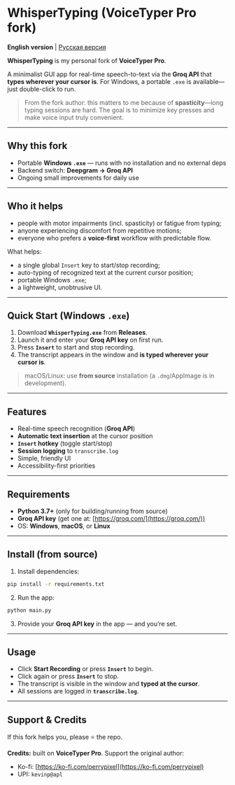 # WhisperTyping (VoiceTyper Pro fork)

**English version** | [Русская версия](./README.ru.md)

**WhisperTyping** is my personal fork of **VoiceTyper Pro**.

A minimalist GUI app for real-time speech-to-text via the **Groq API** that **types wherever your cursor is**. For Windows, a portable `.exe` is available—just double-click to run.

> From the fork author: this matters to me because of **spasticity**—long typing sessions are hard. The goal is to minimize key presses and make voice input truly convenient.

---

## Why this fork

* Portable **Windows `.exe`** — runs with no installation and no external deps
* Backend switch: **Deepgram → Groq API**
* Ongoing small improvements for daily use

---

## Who it helps

* people with motor impairments (incl. spasticity) or fatigue from typing;
* anyone experiencing discomfort from repetitive motions;
* everyone who prefers a **voice-first** workflow with predictable flow.

What helps:

* a single global `Insert` key to start/stop recording;
* auto-typing of recognized text at the current cursor position;
* portable Windows `.exe`;
* a lightweight, unobtrusive UI.

---

## Quick Start (Windows `.exe`)

1. Download **`WhisperTyping.exe`** from **Releases**.
2. Launch it and enter your **Groq API key** on first run.
3. Press **`Insert`** to start and stop recording.
4. The transcript appears in the window and **is typed wherever your cursor is**.

> macOS/Linux: use **from source** installation (a `.dmg`/AppImage is in development).

---

## Features

* Real-time speech recognition (**Groq API**)
* **Automatic text insertion** at the cursor position
* **`Insert` hotkey** (toggle start/stop)
* **Session logging** to `transcribe.log`
* Simple, friendly UI
* Accessibility-first priorities

---

## Requirements

* **Python 3.7+** (only for building/running from source)
* **Groq API key** (get one at: [https://groq.com/](https://groq.com/))
* OS: **Windows**, **macOS**, or **Linux**

---

## Install (from source)

1. Install dependencies:

```bash
pip install -r requirements.txt
```

2. Run the app:

```bash
python main.py
```

3. Provide your **Groq API key** in the app — and you’re set.

---

## Usage

* Click **Start Recording** or press **`Insert`** to begin.
* Click again or press **`Insert`** to stop.
* The transcript is visible in the window and **typed at the cursor**.
* All sessions are logged in **`transcribe.log`**.

---

## Support & Credits

If this fork helps you, please ⭐ the repo.

**Credits:** built on **VoiceTyper Pro**. Support the original author:

* Ko-fi: [https://ko-fi.com/perrypixel](https://ko-fi.com/perrypixel)
* UPI: `kevinp@apl`
